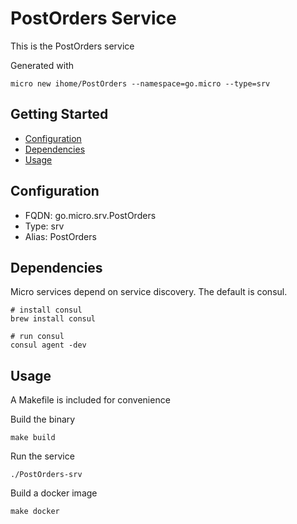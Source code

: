 # PostOrders Service

This is the PostOrders service

Generated with

```
micro new ihome/PostOrders --namespace=go.micro --type=srv
```

## Getting Started

- [Configuration](#configuration)
- [Dependencies](#dependencies)
- [Usage](#usage)

## Configuration

- FQDN: go.micro.srv.PostOrders
- Type: srv
- Alias: PostOrders

## Dependencies

Micro services depend on service discovery. The default is consul.

```
# install consul
brew install consul

# run consul
consul agent -dev
```

## Usage

A Makefile is included for convenience

Build the binary

```
make build
```

Run the service
```
./PostOrders-srv
```

Build a docker image
```
make docker
```